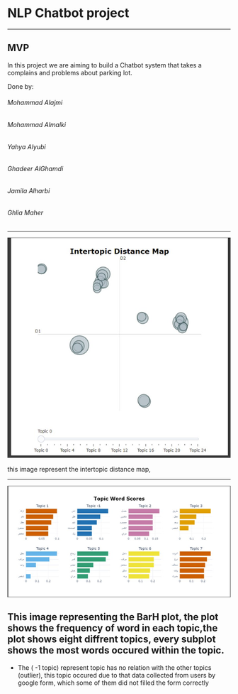 # NLP Chatbot project
***
## MVP


In this project we are aiming to build a Chatbot system that takes a complains and
problems about parking lot.

Done by:

###### Mohammad Alajmi

###### Mohammad Almalki

###### Yahya Alyubi

###### Ghadeer AlGhamdi

###### Jamila Alharbi

###### Ghlia Maher



***
![](https://github.com/QUITE7/NLP_Project/blob/main/Picture1.jpg)

this image represent the intertopic distance map,

***

![](https://github.com/QUITE7/NLP_Project/blob/main/Picture2.jpg)

## This image representing the BarH plot, the plot shows the frequency of word in each topic,the plot shows eight diffrent topics, every subplot shows the most words occured within the topic.

* The ( -1 topic) represent topic has no relation with the other topics (outlier), this topic occured due to that data collected from users by google form, which some of them did not filled the form correctly

